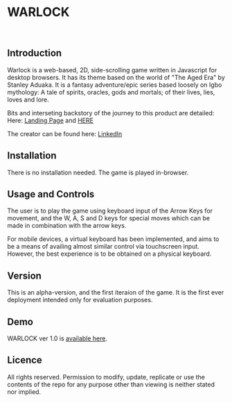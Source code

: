 # WARLOCK

<br/> 

## Introduction

Warlock is a web-based, 2D, side-scrolling game written in Javascript for desktop browsers. It has its theme based on the world of "The Aged Era" by Stanley Aduaka. It is a fantasy adventure/epic series based loosely on Igbo mythology: A tale of spirits, oracles, gods and mortals; of their lives, lies, loves and lore. 

Bits and interseting backstory of the journey to this product are detailed:
Here: [Landing Page](https://triremeideations.space/game) and [HERE]() 

The creator can be found here: [LinkedIn](https://www.linkedin.com/in/stanley-a-aa1669262/)  


## Installation

There is no installation needed. The game is played in-browser.

## Usage and Controls

The user is to play the game using keyboard input of the Arrow Keys for movement, and the W, A, S and D keys for special moves which can be made in
combination with the arrow keys.

For mobile devices, a virtual keyboard has been implemented, and aims to be a means of availing almost similar control via touchscreen input. However, the best experience is to be obtained on a physical keyboard.

## Version

This is an alpha-version, and the first iteraion of the game.
It is the first ever deployment intended only for evaluation purposes.

## Demo 

WARLOCK ver 1.0 is [available here](https://triremeideations.space/in_house_test).

## Licence

All rights reserved. Permission to modify, update, replicate or use the contents of the repo for any purpose other than viewing is neither stated nor implied.
